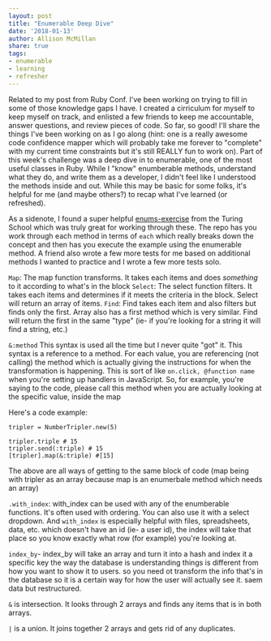 ```yaml
---
layout: post
title: "Enumerable Deep Dive"
date: '2018-01-13'
author: Allison McMillan
share: true
tags:
- enumerable
- learning
- refresher
---
```



Related to my post from Ruby Conf. I've been working on trying to fill in some of those knowledge gaps I have. I created a cirriculum for myself to keep myself on track, and enlisted a few friends to keep me accountable, answer questions, and review pieces of code. So far, so good! I'll share the things I've been working on as I go along (hint: one is a really awesome code confidence mapper which will probably take me forever to "complete" with my current time constraints but it's still REALLY fun to work on). Part of this week's challenge was a deep dive in to enumerable, one of the most useful classes in Ruby. While I "know" enumberable methods, understand what they do, and write them as a developer, I didn't feel like I understood the methods inside and out. While this may be basic for some folks, it's helpful for me (and maybe others?) to recap what I've learned (or refreshed).

As a sidenote, I found a super helpful [enums-exercise]() from the Turing School which was truly great for working through these. The repo has you work through each method in terms of `each` which really breaks down the concept and then has you execute the example using the enumerable method. A friend also wrote a few more tests for me based on additional methods I wanted to practice and I wrote a few more tests solo.

`Map`: The map function transforms. It takes each items and does _something_ to it according to what's in the block
`Select`: The select function filters. It takes each items and determines if it meets the criteria in the block. Select will return an array of items.
`Find`: Find takes each item and also filters but finds only the first. Array also has a first method which is very similar. Find will return the first in the same "type" (ie- if you're looking for a string it will find a string, etc.)

`&:method` This syntax is used all the time but I never quite "got" it. This syntax is a reference to a method. For each value, you are referencing (not calling) the method which is actually giving the instructions for when the transformation is happening. This is sort of like `on.click, @function name` when you're setting up handlers in JavaScript. So, for example, you're saying to the code, please call this method when you are actually looking at the specific value, inside the map

Here's a code example:
```
tripler = NumberTripler.new(5)

tripler.triple # 15
tripler.send(:triple) # 15
[tripler].map(&:triple) #[15]
```

The above are all ways of getting to the same block of code (map being with tripler as an array because map is an enumerbale method which needs an array)


`.with_index`: with_index can be used with any of the enumberable functions. It's often used with ordering. You can also use it with a select dropdown. And `with_index` is especially helpful with files, spreadsheets, data, etc. which doesn't have an id (ie- a user id), the index will take that place so you know exactly what row (for example) you're looking at.

`index_by`- index_by will take an array and turn it into a hash and index it a specific key
the way the database is understanding things is different from how you want to show it to users. so you need ot transform the info that's in the database so it is a certain way for how the user will actually see it. saem data but restructured.

`&` is intersection. It looks through 2 arrays and finds any items that is in both arrays.

`|` is a union. It joins together 2 arrays and gets rid of any duplicates.

